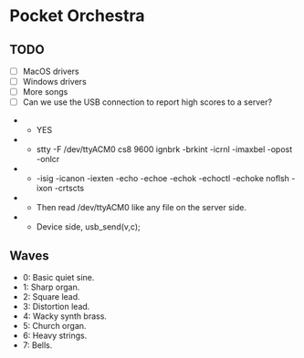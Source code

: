 # Pocket Orchestra

## TODO

- [ ] MacOS drivers
- [ ] Windows drivers
- [ ] More songs
- [ ] Can we use the USB connection to report high scores to a server?
- - YES
- - stty -F /dev/ttyACM0 cs8 9600 ignbrk -brkint -icrnl -imaxbel -opost -onlcr 
- -   -isig -icanon -iexten -echo -echoe -echok -echoctl -echoke noflsh -ixon -crtscts 
- - Then read /dev/ttyACM0 like any file on the server side.
- - Device side, usb_send(v,c);

## Waves

- 0: Basic quiet sine.
- 1: Sharp organ.
- 2: Square lead.
- 3: Distortion lead.
- 4: Wacky synth brass.
- 5: Church organ.
- 6: Heavy strings.
- 7: Bells.
